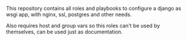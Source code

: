 This repository contains all roles and playbooks to configure a django
as wsgi app, with nginx, ssl, postgres and other needs.

Also requires host and group vars so this roles can't
be used by themselves, can be used just as documentation.
